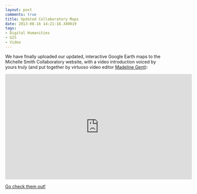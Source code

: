 ```yaml
---
layout: post
comments: true
title: Updated Collaboratory Maps
date: 2013-08-16 14:21:18.340019
tags:
- Digital Humanities
- GIS
- Video
---
```


We have finally uploaded our updated, interactive Google Earth maps to the Michelle Smith Collaboratory website, with a video introduction voiced by yours truly (and put together by virtuoso video editor [Madeline Gent](http://arthistory.umd.edu/graduate-students/Madeline%20Gent)):

<div class="videoWrapper">
<iframe src="http://player.vimeo.com/video/72489703" width="600" height="338" frameborder="0" webkitAllowFullScreen mozallowfullscreen allowFullScreen></iframe>
</div>

[Go check them out!](http://michellesmithcollaboratory.umd.edu/maps)
